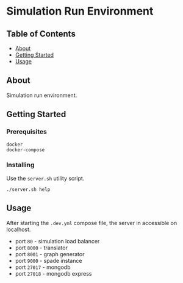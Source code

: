 # Simulation Run Environment

## Table of Contents

- [About](#about)
- [Getting Started](#getting_started)
- [Usage](#usage)

## About <a name = "about"></a>

Simulation run environment.

## Getting Started <a name = "getting_started"></a>

### Prerequisites

```
docker
docker-compose
```

### Installing
Use the `server.sh` utility script.
```
./server.sh help
```

## Usage <a name = "usage"></a>

After starting the `.dev.yml` compose file, the server in accessible on localhost.
* port `80` - simulation load balancer
* port `8000` - translator
* port `8001` - graph generator
* port `9000` - spade instance
* port `27017` - mongodb
* port `27018` - mongodb express

